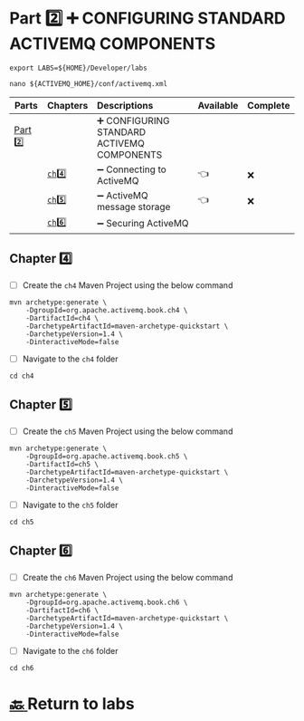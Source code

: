 # Part :two: :heavy_plus_sign: CONFIGURING STANDARD ACTIVEMQ COMPONENTS

```
export LABS=${HOME}/Developer/labs
```

```
nano ${ACTIVEMQ_HOME}/conf/activemq.xml
```


| Parts                | Chapters                  | Descriptions                                                         | Available | Complete |
|----------------------|---------------------------|:---------------------------------------------------------------------|-----------|----------|
| [Part :two:](.)  |                               | :heavy_plus_sign: CONFIGURING STANDARD ACTIVEMQ COMPONENTS           |
|                      | [`ch`:four: ](ch4)        | :heavy_minus_sign: Connecting to ActiveMQ                            | :point_left: | :x: |
|                      | [`ch`:five: ](ch5)        | :heavy_minus_sign: ActiveMQ message storage                          | :point_left: | :x: |
|                      | [`ch`:six: ](ch6)         | :heavy_minus_sign: Securing ActiveMQ                                 |


## Chapter :four:

- [ ] Create the `ch4` Maven Project using the below command

```
mvn archetype:generate \
    -DgroupId=org.apache.activemq.book.ch4 \
    -DartifactId=ch4 \
    -DarchetypeArtifactId=maven-archetype-quickstart \
    -DarchetypeVersion=1.4 \
    -DinteractiveMode=false
```
- [ ] Navigate to the `ch4` folder

```
cd ch4
```

## Chapter :five:

- [ ] Create the `ch5` Maven Project using the below command

```
mvn archetype:generate \
    -DgroupId=org.apache.activemq.book.ch5 \
    -DartifactId=ch5 \
    -DarchetypeArtifactId=maven-archetype-quickstart \
    -DarchetypeVersion=1.4 \
    -DinteractiveMode=false
```
- [ ] Navigate to the `ch5` folder

```
cd ch5
```

## Chapter :six:

- [ ] Create the `ch6` Maven Project using the below command

```
mvn archetype:generate \
    -DgroupId=org.apache.activemq.book.ch6 \
    -DartifactId=ch6 \
    -DarchetypeArtifactId=maven-archetype-quickstart \
    -DarchetypeVersion=1.4 \
    -DinteractiveMode=false
```
- [ ] Navigate to the `ch6` folder

```
cd ch6
```


# [:back: ](../README.md) Return to labs
